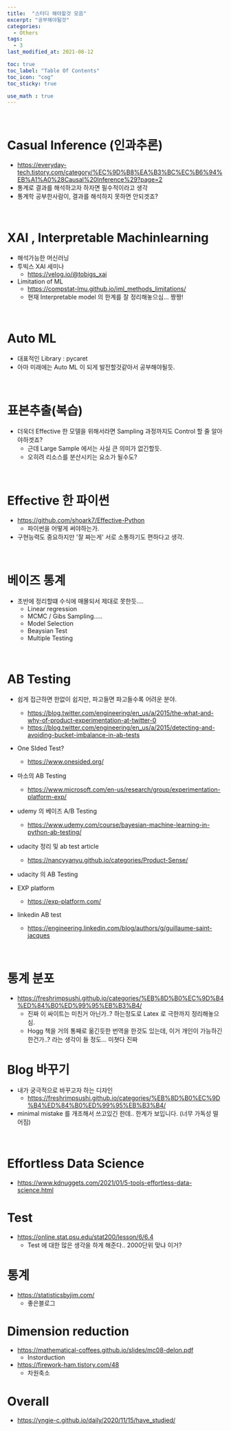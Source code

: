 ```yaml
---
title:  "스터디 해야할것 모음"
excerpt: "공부해야될것"
categories:
  - Others
tags:
  - 3
last_modified_at: 2021-08-12

toc: true
toc_label: "Table Of Contents"
toc_icon: "cog"
toc_sticky: true

use_math : true
---
```


<br>

# Casual Inference (인과추론)

- https://everyday-tech.tistory.com/category/%EC%9D%B8%EA%B3%BC%EC%B6%94%EB%A1%A0%28Causal%20Inference%29?page=2
- 통계로 결과를 해석하고자 하자면 필수적이라고 생각
- 통계학 공부한사람이, 결과를 해석하지 못하면 안되겟죠?

<br>

# XAI , Interpretable Machinlearning

- 해석가능한 머신러닝 
- 투빅스 XAI 세미나
  - https://velog.io/@tobigs_xai
- Limitation of ML
  - https://compstat-lmu.github.io/iml_methods_limitations/
  - 현재 Interpretable model 의 한계를 잘 정리해놓으심... 짱짱!

<br>

# Auto ML

- 대표적인 Library : pycaret 
- 아마 미래에는 Auto ML 이 되게 발전할것같아서 공부해야될듯. 

<br>

# 표본추출(복습)

- 더욱더 Effective 한 모델을 위해서라면 Sampling 과정까지도 Control 할 줄 알아야하겟죠? 
  - 근데 Large Sample 에서는 사실 큰 의미가 없긴할듯.
  - 오히려 리소스를 분산시키는 요소가 될수도? 

<br>

# Effective 한 파이썬

- https://github.com/shoark7/Effective-Python
  - 파이썬을 어떻게 써야하는가. 
- 구현능력도 중요하지만 '잘 짜는게' 서로 소통하기도 편하다고 생각.

<br>

# 베이즈 통계

- 초반에 정리할떄 수식에 매몰되서 제대로 못한듯.... 
  - Linear regression 
  - MCMC / Gibs Sampling.....
  - Model Selection
  - Beaysian Test 
  - Multiple Testing 

<br>

# AB Testing

- 쉽게 접근하면 한없이 쉽지만, 파고들면 파고들수록 어려운 분야.
  - https://blog.twitter.com/engineering/en_us/a/2015/the-what-and-why-of-product-experimentation-at-twitter-0
  - https://blog.twitter.com/engineering/en_us/a/2015/detecting-and-avoiding-bucket-imbalance-in-ab-tests
  
- One SIded Test? 

  - https://www.onesided.org/
  
- 마소의 AB Testing
  - https://www.microsoft.com/en-us/research/group/experimentation-platform-exp/
  
- udemy 의 베이즈 A/B Testing 

  - https://www.udemy.com/course/bayesian-machine-learning-in-python-ab-testing/
  
- udacity 정리 및 ab test article 
  - https://nancyyanyu.github.io/categories/Product-Sense/
  
- udacity 의 AB Testing 

- EXP platform
  - https://exp-platform.com/
  
- linkedin AB test

  - https://engineering.linkedin.com/blog/authors/g/guillaume-saint-jacques

  

<br>

# 통계 분포

- https://freshrimpsushi.github.io/categories/%EB%8D%B0%EC%9D%B4%ED%84%B0%ED%99%95%EB%B3%B4/
  - 진짜 이 싸이트는 미친거 아닌가..? 하는정도로 Latex 로 극한까지 정리해놓으심.
  - Hogg 책을 거의 통째로 옮긴듯한 번역을 한것도 있는데, 이거 개인이 가능하긴 한건가..? 라는 생각이 들 정도... 미쳣다 진짜 

# Blog 바꾸기

- 내가 궁극적으로 바꾸고자 하는 디자인
  - https://freshrimpsushi.github.io/categories/%EB%8D%B0%EC%9D%B4%ED%84%B0%ED%99%95%EB%B3%B4/
- minimal mistake 를 개조해서 쓰고있긴 한데.. 한계가 보입니다. (너무 가독성 떨어짐)

<br>

# Effortless Data Science

- https://www.kdnuggets.com/2021/01/5-tools-effortless-data-science.html

# Test

- https://online.stat.psu.edu/stat200/lesson/6/6.4
  - Test 에 대한 많은 생각을 하게 해준다.. 2000단위 맞냐 이거?

# 통계

- https://statisticsbyjim.com/
  - 좋은블로그

# Dimension reduction

- https://mathematical-coffees.github.io/slides/mc08-delon.pdf
  - Instorduction 
- https://firework-ham.tistory.com/48
  - 차원축소

# Overall 

- https://yngie-c.github.io/daily/2020/11/15/have_studied/



